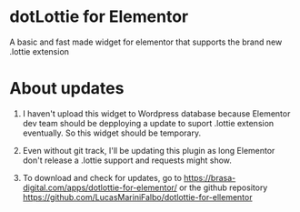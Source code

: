 # dotLottie for Elementor
A basic and fast made widget for elementor that supports the brand new .lottie extension

# About updates
1. I haven't upload this widget to Wordpress database because Elementor dev team should be depploying a update to suport .lottie extension
eventually. So this widget should be temporary.

2. Even without git track, I'll be updating this plugin as long Elementor don't release a .lottie support and requests might show.

3. To download and check for updates, go to https://brasa-digital.com/apps/dotlottie-for-elementor/ or the github repository https://github.com/LucasMariniFalbo/dotlottie-for-ellementor
